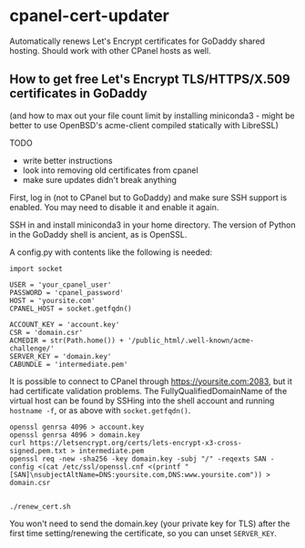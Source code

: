 cpanel-cert-updater
===================

Automatically renews Let's Encrypt certificates for GoDaddy shared hosting.
Should work with other CPanel hosts as well.

## How to get free Let's Encrypt TLS/HTTPS/X.509 certificates in GoDaddy

(and how to max out your file count limit by installing miniconda3 - might
be better to use OpenBSD's acme-client compiled statically with LibreSSL)

TODO
  - write better instructions
  - look into removing old certificates from cpanel
  - make sure updates didn't break anything

First, log in (not to CPanel but to GoDaddy) and make sure SSH support is
enabled. You may need to disable it and enable it again.

SSH in and install miniconda3 in your home directory. The version of Python in
the GoDaddy shell is ancient, as is OpenSSL.

A config.py with contents like the following is needed:

```
import socket

USER = 'your_cpanel_user'
PASSWORD = 'cpanel_password'
HOST = 'yoursite.com'
CPANEL_HOST = socket.getfqdn()

ACCOUNT_KEY = 'account.key'
CSR = 'domain.csr'
ACMEDIR = str(Path.home()) + '/public_html/.well-known/acme-challenge/'
SERVER_KEY = 'domain.key'
CABUNDLE = 'intermediate.pem'
```

It is possible to connect to CPanel through https://yoursite.com:2083, but
it had certificate validation problems. The FullyQualifiedDomainName of the
virtual host can be found by SSHing into the shell account and running
`hostname -f`, or as above with `socket.getfqdn()`.

```
openssl genrsa 4096 > account.key
openssl genrsa 4096 > domain.key
curl https://letsencrypt.org/certs/lets-encrypt-x3-cross-signed.pem.txt > intermediate.pem
openssl req -new -sha256 -key domain.key -subj "/" -reqexts SAN -config <(cat /etc/ssl/openssl.cnf <(printf "[SAN]\nsubjectAltName=DNS:yoursite.com,DNS:www.yoursite.com")) > domain.csr


./renew_cert.sh
```

You won't need to send the domain.key (your private key for TLS) after the
first time setting/renewing the certificate, so you can unset `SERVER_KEY`.


